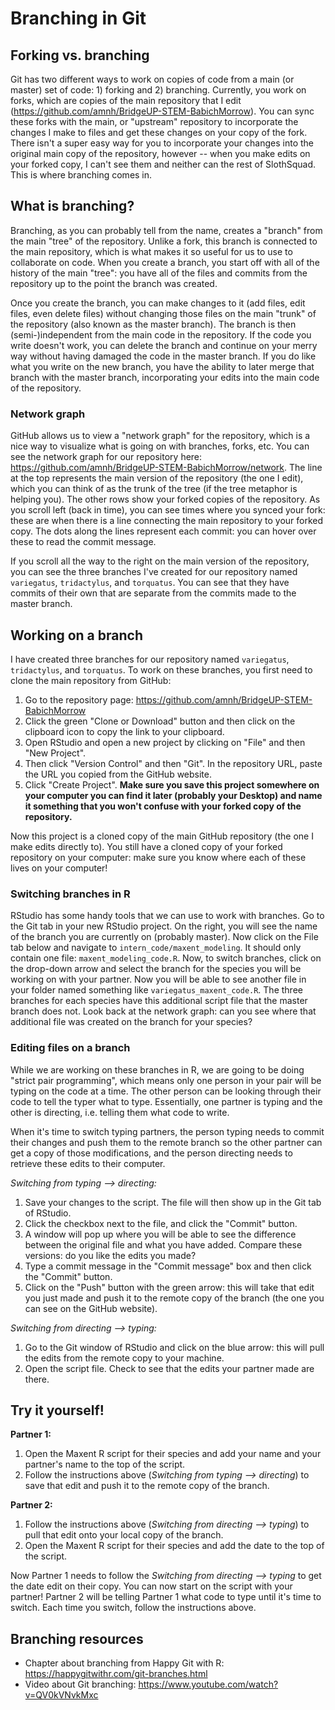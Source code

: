 # Branching in Git

## Forking vs. branching

Git has two different ways to work on copies of code from a main (or master) set of code: 1) forking and 2) branching. Currently, you work on forks, which are copies of the main repository that I edit (https://github.com/amnh/BridgeUP-STEM-BabichMorrow). You can sync these forks with the main, or "upstream" repository to incorporate the changes I make to files and get these changes on your copy of the fork. There isn't a super easy way for you to incorporate your changes into the original main copy of the repository, however -- when you make edits on your forked copy, I can't see them and neither can the rest of SlothSquad. This is where branching comes in.

## What is branching?

Branching, as you can probably tell from the name, creates a "branch" from the main "tree" of the repository. Unlike a fork, this branch is connected to the main repository, which is what makes it so useful for us to use to collaborate on code. When you create a branch, you start off with all of the history of the main "tree": you have all of the files and commits from the repository up to the point the branch was created.

Once you create the branch, you can make changes to it (add files, edit files, even delete files) without changing those files on the main "trunk" of the repository (also known as the master branch). The branch is then (semi-)independent from the main code in the repository. If the code you write doesn't work, you can delete the branch and continue on your merry way without having damaged the code in the master branch. If you do like what you write on the new branch, you have the ability to later merge that branch with the master branch, incorporating your edits into the main code of the repository.

### Network graph

GitHub allows us to view a "network graph" for the repository, which is a nice way to visualize what is going on with branches, forks, etc. You can see the network graph for our repository here: https://github.com/amnh/BridgeUP-STEM-BabichMorrow/network. The line at the top represents the main version of the repository (the one I edit), which you can think of as the trunk of the tree (if the tree metaphor is helping you). The other rows show your forked copies of the repository. As you scroll left (back in time), you can see times where you synced your fork: these are when there is a line connecting the main repository to your forked copy. The dots along the lines represent each commit: you can hover over these to read the commit message.

If you scroll all the way to the right on the main version of the repository, you can see the three branches I've created for our repository named `variegatus`, `tridactylus`, and `torquatus`. You can see that they have commits of their own that are separate from the commits made to the master branch.

## Working on a branch

I have created three branches for our repository named `variegatus`, `tridactylus`, and `torquatus`. To work on these branches, you first need to clone the main repository from GitHub:
1. Go to the repository page: https://github.com/amnh/BridgeUP-STEM-BabichMorrow
2. Click the green "Clone or Download" button and then click on the clipboard icon to copy the link to your clipboard.
3. Open RStudio and open a new project by clicking on "File" and then "New Project".
4. Then click "Version Control" and then "Git". In the repository URL, paste the URL you copied from the GitHub website.
5. Click "Create Project". **Make sure you save this project somewhere on your computer you can find it later (probably your Desktop) and name it something that you won't confuse with your forked copy of the repository.**

Now this project is a cloned copy of the main GitHub repository (the one I make edits directly to). You still have a cloned copy of your forked repository on your computer: make sure you know where each of these lives on your computer!

### Switching branches in R

RStudio has some handy tools that we can use to work with branches. Go to the Git tab in your new RStudio project. On the right, you will see the name of the branch you are currently on (probably master). Now click on the File tab below and navigate to `intern_code/maxent_modeling`. It should only contain one file: `maxent_modeling_code.R`. Now, to switch branches, click on the drop-down arrow and select the branch for the species you will be working on with your partner. Now you will be able to see another file in your folder named something like `variegatus_maxent_code.R`. The three branches for each species have this additional script file that the master branch does not. Look back at the network graph: can you see where that additional file was created on the branch for your species?

### Editing files on a branch

While we are working on these branches in R, we are going to be doing "strict pair programming", which means only one person in your pair will be typing on the code at a time. The other person can be looking through their code to tell the typer what to type. Essentially, one partner is typing and the other is directing, i.e. telling them what code to write.

When it's time to switch typing partners, the person typing needs to commit their changes and push them to the remote branch so the other partner can get a copy of those modifications, and the person directing needs to retrieve these edits to their computer.

*Switching from typing --> directing:*
1. Save your changes to the script. The file will then show up in the Git tab of RStudio.
2. Click the checkbox next to the file, and click the "Commit" button.
3. A window will pop up where you will be able to see the difference between the original file and what you have added. Compare these versions: do you like the edits you made?
4. Type a commit message in the "Commit message" box and then click the "Commit" button.
5. Click on the "Push" button with the green arrow: this will take that edit you just made and push it to the remote copy of the branch (the one you can see on the GitHub website).

*Switching from directing --> typing:*
1. Go to the Git window of RStudio and click on the blue arrow: this will pull the edits from the remote copy to your machine.
2. Open the script file. Check to see that the edits your partner made are there.

## Try it yourself!

**Partner 1:**
1. Open the Maxent R script for their species and add your name and your partner's name to the top of the script.
2. Follow the instructions above (*Switching from typing --> directing*) to save that edit and push it to the remote copy of the branch.

**Partner 2:**
1. Follow the instructions above (*Switching from directing --> typing*) to pull that edit onto your local copy of the branch.
2. Open the Maxent R script for their species and add the date to the top of the script.

Now Partner 1 needs to follow the *Switching from directing --> typing* to get the date edit on their copy. You can now start on the script with your partner! Partner 2 will be telling Partner 1 what code to type until it's time to switch. Each time you switch, follow the instructions above.

## Branching resources

+ Chapter about branching from Happy Git with R: https://happygitwithr.com/git-branches.html
+ Video about Git branching: https://www.youtube.com/watch?v=QV0kVNvkMxc 
